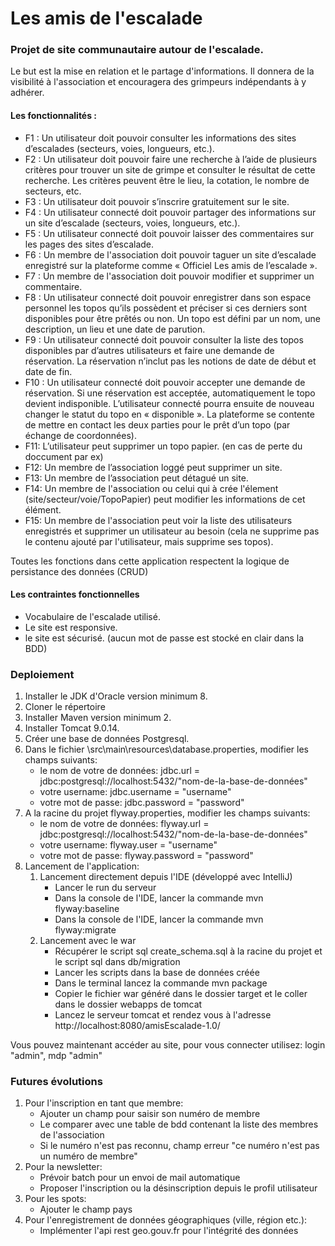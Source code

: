 # Les amis de l'escalade
### Projet de site communautaire autour de l'escalade.
<p>Le but est la mise en relation et le partage d'informations. 
 Il donnera de la visibilité à l'association et encouragera des grimpeurs indépendants à y adhérer.

#### Les fonctionnalités :
<ul>
    <li>F1 : Un utilisateur doit pouvoir consulter les informations des sites d’escalades (secteurs, voies, longueurs, etc.).</li>
    <li>F2 : Un utilisateur doit pouvoir faire une recherche à l’aide de plusieurs critères pour trouver un site de grimpe et consulter le résultat de cette recherche. 
    Les critères peuvent être le lieu, la cotation, le nombre de secteurs, etc. </li>
    <li>F3 : Un utilisateur doit pouvoir s’inscrire gratuitement sur le site.</li>
    <li>F4 : Un utilisateur connecté doit pouvoir partager des informations sur un site d’escalade (secteurs, voies, longueurs, etc.).</li>
    <li> F5 : Un utilisateur connecté doit pouvoir laisser des commentaires sur les pages des sites d’escalade. </li>
    <li> F6 : Un membre de l'association doit pouvoir taguer un site d’escalade enregistré sur la plateforme comme « Officiel Les amis de l’escalade ».</li>
    <li> F7 : Un membre de l'association doit pouvoir modifier et supprimer un commentaire.</li>
    <li> F8 : Un utilisateur connecté doit pouvoir enregistrer dans son espace personnel les topos qu’ils possèdent et préciser si ces derniers sont disponibles pour être prêtés ou non. Un topo est défini par un nom, une description, un lieu et une date de parution.</li>
    <li> F9 : Un utilisateur connecté doit pouvoir consulter la liste des topos disponibles par d’autres utilisateurs et faire une demande de réservation. La réservation n’inclut pas les notions de date de début et date de fin.</li>
    <li> F10 : Un utilisateur connecté doit pouvoir accepter une demande de réservation. Si une réservation est acceptée, automatiquement le topo devient indisponible. L’utilisateur connecté pourra ensuite de nouveau changer le statut du topo en « disponible ». 
    La plateforme se contente de mettre en contact les deux parties pour le prêt d’un topo (par échange de coordonnées).</li>
    <li> F11: L’utilisateur peut supprimer un topo papier. (en cas de perte du doccument par ex)</li>
    <li> F12: Un membre de l’association loggé peut supprimer un site.</li>
    <li> F13: Un membre de l’association peut détagué un site.</li>
    <li> F14: Un membre de l'association ou celui qui à crée l'élement (site/secteur/voie/TopoPapier) peut modifier les informations de cet élément.</li>
    <li> F15: Un membre de l'association peut voir la liste des utilisateurs enregistrés et supprimer un utilisateur au besoin (cela ne supprime pas le contenu ajouté par l'utilisateur, mais supprime ses topos).</li>
</ul>
<p>Toutes les fonctions dans cette application respectent la logique de persistance des données (CRUD)

#### Les contraintes fonctionnelles
<ul>
    <li>Vocabulaire de l'escalade utilisé.</li>
    <li>Le site est responsive.</li>
    <li>le site est sécurisé. (aucun mot de passe est stocké en clair dans la BDD)</li>
</ul>

### Deploiement

<ol>
 <li>Installer le JDK d'Oracle version minimum 8. </li>
 <li>Cloner le répertoire</li>
   <li>Installer Maven version minimum 2.</li>
   <li>Installer Tomcat 9.0.14.</li>
   <li>Créer une base de données Postgresql.</li>
   <li>Dans le fichier \src\main\resources\database.properties, modifier les champs suivants:
   <ul>
      <li>le nom de votre de données: jdbc.url = jdbc:postgresql://localhost:5432/"nom-de-la-base-de-données" </li>
      <li>votre username: jdbc.username = "username" </li>
      <li>votre mot de passe: jdbc.password = "password" </li>
   </ul>
   </li>
 <li>A la racine du projet flyway.properties, modifier les champs suivants:
  <ul>
      <li>le nom de votre de données: flyway.url = jdbc:postgresql://localhost:5432/"nom-de-la-base-de-données" </li>
      <li>votre username: flyway.user = "username" </li>
      <li>votre mot de passe: flyway.password = "password" </li>
   </ul>
 </li>
<li>Lancement de l'application:
   <ol>
      <li>Lancement directement depuis l'IDE (développé avec IntelliJ)
          <ul>
              <li>Lancer le run du serveur</li>
              <li>Dans la console de l'IDE, lancer la commande mvn flyway:baseline</li>
              <li>Dans la console de l'IDE, lancer la commande mvn flyway:migrate</li>
          </ul>
      </li>
      <li>Lancement avec le war
          <ul>
              <li>Récupérer le script sql create_schema.sql à la racine du projet et le script sql dans db/migration</li>
              <li>Lancer les scripts dans la base de données créée</li>
              <li>Dans le terminal lancez la commande mvn package</li>
              <li>Copier le fichier war généré dans le dossier target et le coller dans le dossier webapps de tomcat</li>
              <li>Lancez le serveur tomcat et rendez vous à l'adresse http://localhost:8080/amisEscalade-1.0/</li>
          </ul>
      </li>
   </ol>
  </li>
 </ol>
<p> Vous pouvez maintenant accéder au site, pour vous connecter utilisez: login "admin", mdp "admin"


### Futures évolutions

<ol>
<li>Pour l'inscription en tant que membre:
    <ul>
        <li>Ajouter un champ pour saisir son numéro de membre</li>
        <li>Le comparer avec une table de bdd contenant la liste des  membres de l'association</li>
        <li>Si le numéro n'est pas reconnu, champ erreur "ce numéro n'est pas un numéro de membre"</li>
    </ul>
</li>
<li>Pour la newsletter:
    <ul>
        <li>Prévoir batch pour un envoi de mail automatique</li>
        <li>Proposer l'inscription ou la désinscription depuis le profil utilisateur</li>
    </ul>
</li>
<li>Pour les spots:
    <ul>
        <li>Ajouter le champ pays</li>
    </ul>
</li>
<li>
    Pour l'enregistrement de données géographiques (ville, région etc.):
    <ul>
        <li>Implémenter l'api rest geo.gouv.fr pour l'intégrité des données</li>
    </ul>
</li>
</ol>


